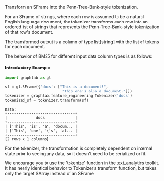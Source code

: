 Transform an SFrame into the Penn-Tree-Bank-style tokenization.

For an SFrame of strings, where each row is assumed to be a natural English language document, the tokenizer transforms each row into an ordered list of strings that represents the Penn-Tree-Bank-style tokenization of that row's document.

The transformed output is a column of type list[string] with the list of tokens for each document.

The behavior of BM25 for different input data column types is as follows:

#### Introductory Example

```python
import graphlab as gl

sf = gl.SFrame({'docs': ["This is a document!",
                          "This one's also a document."]})
tokenizer = graphlab.feature_engineering.Tokenizer('docs')
tokenized_sf = tokenizer.transform(sf)
```
```no-highlight
Data:
+-------------------------------+
|             docs              |
+-------------------------------+
| ['This', 'is', 'a', 'docum... |
| ['This', 'one', '\'s', 'al... |
+-------------------------------+
[2 rows x 1 columns]
```

For the tokenizer, the transformation is completely dependent on internal state prior to seeing any data, so it doesn't need to be serialized or fit. 

We encourage you to use the 'tokenize' function in the text\_analytics toolkit. It has nearly identical behavior to Tokenizer's transform function, but takes only the target SArray instead of an SFrame.
